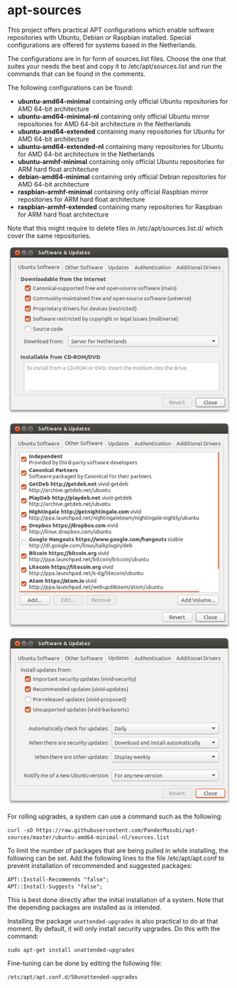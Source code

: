apt-sources
===========

This project offers practical APT configurations which enable software repositories with Ubuntu, Debian or Raspbian installed. Special configurations are offered for systems based in the Netherlands.

The configurations are in for form of sources.list files. Choose the one that suites your needs the best and copy it to /etc/apt/sources.list and run the commands that can be found in the comments.

The following configurations can be found:
* **ubuntu-amd64-minimal** containing only official Ubuntu repositories for AMD 64-bit architecture
* **ubuntu-amd64-minimal-nl** containing only official Ubuntu mirror repositories for AMD 64-bit architecture in the Netherlands
* **ubuntu-amd64-extended** containing many repositories for Ubuntu for AMD 64-bit architecture
* **ubuntu-amd64-extended-nl** containing many repositories for Ubuntu for AMD 64-bit architecture in the Netherlands
* **ubuntu-armhf-minimal** containing only official Ubuntu repositories for ARM hard float architecture
* **debian-amd64-minimal** containing only official Debian repositories for AMD 64-bit architecture
* **raspbian-armhf-minimal** containing only official Raspbian mirror repositories for ARM hard float architecture
* **raspbian-armhf-extended** containing many repositories for Raspbian for ARM hard float architecture

Note that this might require to delete files in /etc/apt/sources.list.d/ which cover the same repositories.

![Screenshot Ubuntu Software](screenshot-ubuntu-software.png?raw=true "Screenshot Ubuntu Software")

![Screenshot Other Software](screenshot-other-software.png?raw=true "Screenshot Other Software")

![Screenshot Updates](screenshot-updates.png?raw=true "Screenshot Updates")

For rolling upgrades, a system can use a command such as the following:

    curl -sO https://raw.githubusercontent.com/PanderMusubi/apt-sources/master/ubuntu-amd64-minimal-nl/sources.list

To limit the number of packages that are being pulled in while installing, the following can be set. Add the following lines to the file /etc/apt/apt.conf to prevent installation of recommended and suggested packages:

    APT::Install-Recommends "false";
    APT::Install-Suggests "false";

This is best done directly after the initial installation of a system. Note that the depending packages are installed as is intended.

Installing the package `unattended-upgrades` is also practical to do at that moment. By default, it will only install security upgrades. Do this with the command:

    sudo apt-get install unattended-upgrades
    
Fine-tuning can be done by editing the following file:

    /etc/apt/apt.conf.d/50unattended-upgrades 

